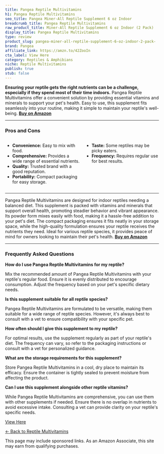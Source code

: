 ```yaml
---
title: Pangea Reptile Multivitamins
h1: Pangea Reptile Multivitamins
seo_title: Pangea Miner-All Reptile Supplement 6 oz Indoor
breadcrumb_title: Pangea Reptile Multivitamins
raw_product_title: Miner-All Reptile Supplement 6 oz Indoor (2 Pack)
display_title: Pangea Reptile Multivitamins
type: review
product_slug: pangea-miner-all-reptile-supplement-6-oz-indoor-2-pack-
brand: Pangea
affiliate_link: https://amzn.to/42ZooIn
cta_label: View Here
category: Reptiles & Amphibians
niche: Reptile Multivitamins
publish: true
stub: false
---
```


<div id="intro" class="full-width">
  <p><strong>Ensuring your reptile gets the right nutrients can be a challenge, especially if they spend most of their time indoors.</strong> Pangea Reptile Multivitamins offer a convenient solution by providing essential vitamins and minerals to support your pet's health. Easy to use, this supplement fits seamlessly into your routine, making it simple to maintain your reptile's well-being. <a href="https://amzn.to/42ZooIn" rel="nofollow sponsored noopener" target="_blank"><strong>Buy on Amazon</strong></a></p>
</div>

<hr />
<h3 id="pros-cons">Pros and Cons</h3>
<div class="pc-grid" style="display:grid;grid-template-columns:1fr 1fr;gap:16px;">
  <ul>
    <li><strong>Convenience:</strong> Easy to mix with food.</li>
    <li><strong>Comprehensive:</strong> Provides a wide range of essential nutrients.</li>
    <li><strong>Quality:</strong> Trusted brand with a good reputation.</li>
    <li><strong>Portability:</strong> Compact packaging for easy storage.</li>
  </ul>
  <ul>
    <li><strong>Taste:</strong> Some reptiles may be picky eaters.</li>
    <li><strong>Frequency:</strong> Requires regular use for best results.</li>
  </ul>
</div>
<hr />

<div class="full-width">
  <p>Pangea Reptile Multivitamins are designed for indoor reptiles needing a balanced diet. This supplement is packed with vitamins and minerals that support overall health, promoting steadier behavior and vibrant appearance. Its powder form mixes easily with food, making it a hassle-free addition to your pet's diet. The compact packaging ensures it fits neatly in your storage space, while the high-quality formulation ensures your reptile receives the nutrients they need. Ideal for various reptile species, it provides peace of mind for owners looking to maintain their pet's health. <a href="https://amzn.to/42ZooIn" rel="nofollow sponsored noopener" target="_blank"><strong>Buy on Amazon</strong></a></p>
</div>

<hr />
<h3 id="faqs">Frequently Asked Questions</h3>

<p><strong>How do I use Pangea Reptile Multivitamins for my reptile?</strong></p>
<p>Mix the recommended amount of Pangea Reptile Multivitamins with your reptile's regular food. Ensure it is evenly distributed to encourage consumption. Adjust the frequency based on your pet's specific dietary needs.</p>

<p><strong>Is this supplement suitable for all reptile species?</strong></p>
<p>Pangea Reptile Multivitamins are formulated to be versatile, making them suitable for a wide range of reptile species. However, it's always best to consult with a vet to ensure compatibility with your specific pet.</p>

<p><strong>How often should I give this supplement to my reptile?</strong></p>
<p>For optimal results, use the supplement regularly as part of your reptile's diet. The frequency can vary, so refer to the packaging instructions or consult with a vet for personalized guidance.</p>

<p><strong>What are the storage requirements for this supplement?</strong></p>
<p>Store Pangea Reptile Multivitamins in a cool, dry place to maintain its efficacy. Ensure the container is tightly sealed to prevent moisture from affecting the product.</p>

<p><strong>Can I use this supplement alongside other reptile vitamins?</strong></p>
<p>While Pangea Reptile Multivitamins are comprehensive, you can use them with other supplements if needed. Ensure there is no overlap in nutrients to avoid excessive intake. Consulting a vet can provide clarity on your reptile's specific needs.</p>
<p><a class="btn" href="https://amzn.to/42ZooIn" target="_blank" rel="nofollow sponsored noopener">View Here</a></p>
<p><a href="/roundups/reptiles-amphibians/reptile-multivitamins/">← Back to Reptile Multivitamins</a></p>
<aside class="disclosure">This page may include sponsored links. As an Amazon Associate, this site may earn from qualifying purchases.</aside>
